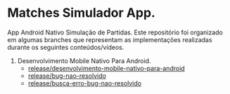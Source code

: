 # Matches Simulador App.

App Android Nativo Simulação de Partidas. Este repositório foi organizado em algumas branches que representam as implementações realizadas durante os seguintes conteúdos/vídeos.

1. Desenvolvimento Mobile Nativo Para Android.
   - [release/desenvolvimento-mobile-nativo-para-android](https://github.com/neresfabio/dio.me/tree/release/desenvolvimento-nativo-para-android/matches-simulador-app) 
   - [release/bug-nao-resolvido](https://github.com/neresfabio/dio.me/tree/release/bug-nao-resolvido/matches-simulador-app/Simulador)
   - [release/busca-erro-bug-nao-resolvido]()  

